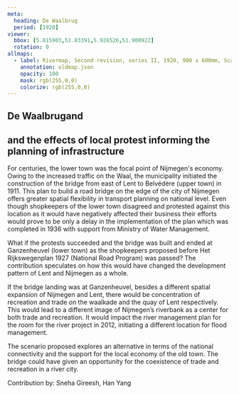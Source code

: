 ```yaml
---
meta:
  heading: De Waalbrug
  period: [1920]
viewer:
  bbox: [5.815903,51.83391,5.926526,51.900922]
  rotation: 0
allmaps:
  - label: Rivermap, Second revision, series II, 1920, 900 x 600mm, Scale 1:10,000, G.H.Goudriaan, Geoplaza, VU Amsterdam
    annotation: oldmap.json
    opacity: 100
    mask: rgb(255,0,0)
    colorize: rgb(255,0,0)
---
```


## De Waalbrugand 

## and the effects of local protest informing the planning of infrastructure


For centuries, the lower town was the focal point of Nijmegen's economy. Owing to the increased traffic on the Waal, the municipality initiated the construction of the bridge from east of Lent to Belvédère (upper town) in 1911. This plan to build a road bridge on the edge of the city of Nijmegen offers greater spatial flexibility in transport planning on national level. Even though shopkeepers of the lower town disagreed and protested against this location as it would have negatively affected their business their efforts would prove to be only a delay in the implementation of the plan which was completed in 1936 with support from Ministry of Water Management. 

What if the protests succeeded and the bridge was built and ended at Ganzenheuvel (lower town) as the shopkeepers proposed before Het Rijkswegenplan 1927 (National Road Program) was passed? The contribution speculates on how this would have changed the development pattern of Lent and Nijmegen as a whole.

If the bridge landing was at Ganzenheuvel, besides a different spatial expansion of Nijmegen and Lent, there would be concentration of recreation and trade on the waalkade and the quay of Lent respectively. This would lead to a different image of Nijmegen’s riverbank as a center for both trade and recreation. It would impact the river management plan for the room for the river project in 2012, initiating a different location for flood management.

The scenario proposed explores an alternative in terms of the national connectivity and the support for the local economy of the old town. The bridge could have given an opportunity for the coexistence of trade and recreation in a river city.

Contribution by:
Sneha Gireesh, Han Yang
